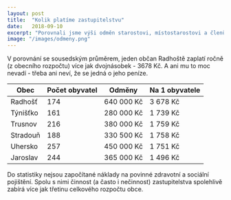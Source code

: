 ```yaml
---
layout: post
title:  "Kolik platíme zastupitelstvu"
date:   2018-09-10
excerpt: "Porovnali jsme výši odměn starostovi, místostarostovi a členům zastupitelstva v Radhošti se sousedními obcemi stejné velikosti a kategorie v přepočtu na jednoho občana"
image: "/images/odmeny.png"
---
```


V porovnání se sousedským 
průměrem, jeden občan Radhoště zaplatí ročně (z obecního rozpočtu) 
více jak dvojnásobek - 3678 Kč. A ani mu to moc nevadí - třeba ani 
neví, že se jedná o jeho peníze. 


<div class="table-wrapper">
<table>
<thead>
<tr class="Red">
  <th>Obec</th>
  <th>Počet obyvatel</th>
  <th>Odměny</th>
  <th>Na 1 obyvatele</th>
</tr>
</thead>
<tbody>
<tr>
    <td>Radhošť</td>
    <td>174</td>
    <td>640 000 Kč</td>
    <td>3 678 Kč</td>
</tr>
<tr>
    <td>Týnišťko</td>
    <td>161</td>
    <td>280 000 Kč</td>
    <td>1 739 Kč</td>
</tr>
<tr>
    <td>Trusnov</td>
    <td>216</td>
    <td>380 000 Kč</td>
    <td>1 759 Kč</td>
</tr>
<tr>
    <td>Stradouň</td>
    <td>188</td>
    <td>330 500 Kč</td>
    <td>1 758 Kč</td>
</tr>
<tr>
    <td>Uhersko</td>
    <td>257</td>
    <td>450 000 Kč</td>
    <td>1 751 Kč</td>
</tr>
<tr>
    <td>Jaroslav</td>
    <td>244</td>
    <td>365 000 Kč</td>
    <td>1 496 Kč</td>
</tr>
</tbody>
</table>
</div>

Do statistiky nejsou započítané náklady na povinné zdravotní 
a sociální pojištění. Spolu s nimi činnost (a často i nečinnost) 
zastupitelstva spolehlivě zabírá více jak třetinu celkového 
rozpočtu obce.

<style>
tr.Red td {
    text-color: #f00;
}
</style>
